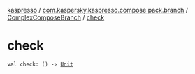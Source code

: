 [kaspresso](../../index.md) / [com.kaspersky.kaspresso.compose.pack.branch](../index.md) / [ComplexComposeBranch](index.md) / [check](./check.md)

# check

`val check: () -> `[`Unit`](https://kotlinlang.org/api/latest/jvm/stdlib/kotlin/-unit/index.html)